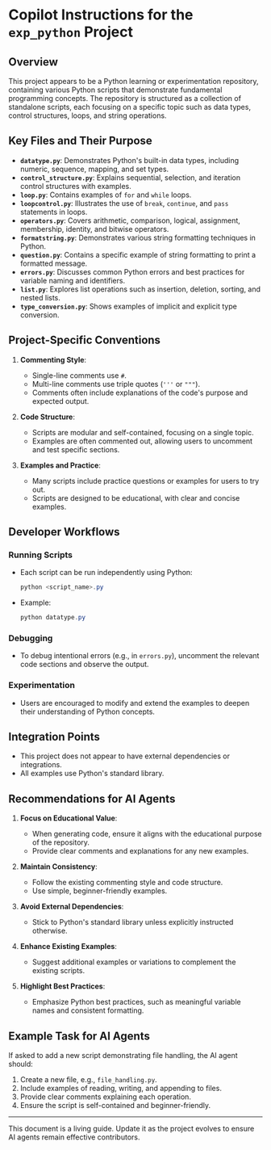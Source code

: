 # Copilot Instructions for the `exp_python` Project

## Overview
This project appears to be a Python learning or experimentation repository, containing various Python scripts that demonstrate fundamental programming concepts. The repository is structured as a collection of standalone scripts, each focusing on a specific topic such as data types, control structures, loops, and string operations.

## Key Files and Their Purpose
- **`datatype.py`**: Demonstrates Python's built-in data types, including numeric, sequence, mapping, and set types.
- **`control_structure.py`**: Explains sequential, selection, and iteration control structures with examples.
- **`loop.py`**: Contains examples of `for` and `while` loops.
- **`loopcontrol.py`**: Illustrates the use of `break`, `continue`, and `pass` statements in loops.
- **`operators.py`**: Covers arithmetic, comparison, logical, assignment, membership, identity, and bitwise operators.
- **`formatstring.py`**: Demonstrates various string formatting techniques in Python.
- **`question.py`**: Contains a specific example of string formatting to print a formatted message.
- **`errors.py`**: Discusses common Python errors and best practices for variable naming and identifiers.
- **`list.py`**: Explores list operations such as insertion, deletion, sorting, and nested lists.
- **`type_conversion.py`**: Shows examples of implicit and explicit type conversion.

## Project-Specific Conventions
1. **Commenting Style**:
   - Single-line comments use `#`.
   - Multi-line comments use triple quotes (`'''` or `"""`).
   - Comments often include explanations of the code's purpose and expected output.

2. **Code Structure**:
   - Scripts are modular and self-contained, focusing on a single topic.
   - Examples are often commented out, allowing users to uncomment and test specific sections.

3. **Examples and Practice**:
   - Many scripts include practice questions or examples for users to try out.
   - Scripts are designed to be educational, with clear and concise examples.

## Developer Workflows
### Running Scripts
- Each script can be run independently using Python:
  ```powershell
  python <script_name>.py
  ```
- Example:
  ```powershell
  python datatype.py
  ```

### Debugging
- To debug intentional errors (e.g., in `errors.py`), uncomment the relevant code sections and observe the output.

### Experimentation
- Users are encouraged to modify and extend the examples to deepen their understanding of Python concepts.

## Integration Points
- This project does not appear to have external dependencies or integrations.
- All examples use Python's standard library.

## Recommendations for AI Agents
1. **Focus on Educational Value**:
   - When generating code, ensure it aligns with the educational purpose of the repository.
   - Provide clear comments and explanations for any new examples.

2. **Maintain Consistency**:
   - Follow the existing commenting style and code structure.
   - Use simple, beginner-friendly examples.

3. **Avoid External Dependencies**:
   - Stick to Python's standard library unless explicitly instructed otherwise.

4. **Enhance Existing Examples**:
   - Suggest additional examples or variations to complement the existing scripts.

5. **Highlight Best Practices**:
   - Emphasize Python best practices, such as meaningful variable names and consistent formatting.

## Example Task for AI Agents
If asked to add a new script demonstrating file handling, the AI agent should:
1. Create a new file, e.g., `file_handling.py`.
2. Include examples of reading, writing, and appending to files.
3. Provide clear comments explaining each operation.
4. Ensure the script is self-contained and beginner-friendly.

---
This document is a living guide. Update it as the project evolves to ensure AI agents remain effective contributors.